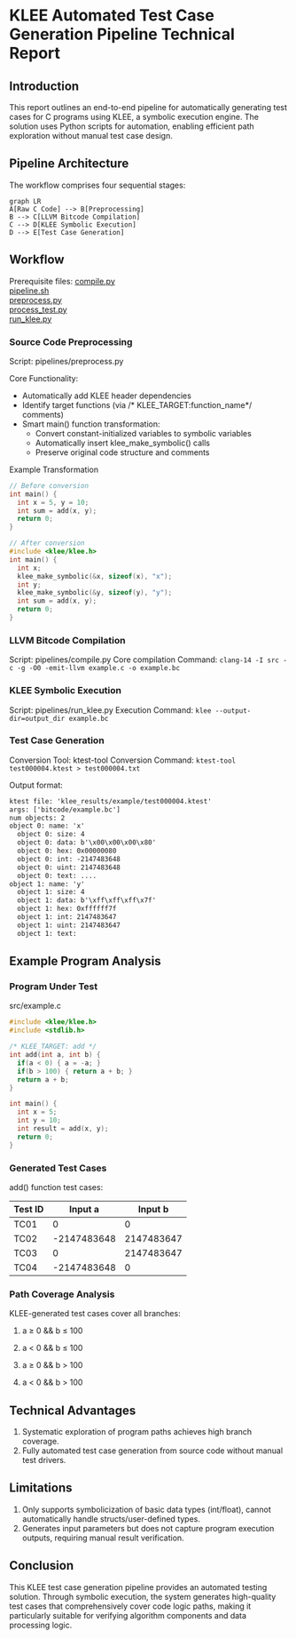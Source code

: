 # KLEE Automated Test Case Generation Pipeline Technical Report

## Introduction
This report outlines an end-to-end pipeline for automatically generating test cases for C programs using KLEE, a symbolic execution engine. The solution uses Python scripts for automation, enabling efficient path exploration without manual test case design.

## Pipeline Architecture

The workflow comprises four sequential stages:

```mermaid
graph LR
A[Raw C Code] --> B[Preprocessing]
B --> C[LLVM Bitcode Compilation]
C --> D[KLEE Symbolic Execution]
D --> E[Test Case Generation]
```

## Workflow

Prerequisite files:
[compile.py](https://github.com/UIUC-code/UIUC---code-translation/blob/main/src/Alexander/pipeline/compile.py)<br>
[pipeline.sh](https://github.com/UIUC-code/UIUC---code-translation/blob/main/src/Alexander/pipeline/pipeline.sh)<br>
[preprocess.py](https://github.com/UIUC-code/UIUC---code-translation/blob/main/src/Alexander/pipeline/preprocess.py)<br>
[process_test.py](https://github.com/UIUC-code/UIUC---code-translation/blob/main/src/Alexander/pipeline/process_test.py)<br>
[run_klee.py](https://github.com/UIUC-code/UIUC---code-translation/blob/main/src/Alexander/pipeline/run_klee.py)<br>

### Source Code Preprocessing​
Script: pipelines/preprocess.py

Core Functionality:

- Automatically add KLEE header dependencies
- Identify target functions (via /* KLEE_TARGET:function_name*/ comments)
- Smart main() function transformation:
    - Convert constant-initialized variables to symbolic variables
    - Automatically insert klee_make_symbolic() calls
    - Preserve original code structure and comments


​​Example Transformation​​

```c
// Before conversion 
int main() {
  int x = 5, y = 10;
  int sum = add(x, y);
  return 0;
}

// After conversion  
#include <klee/klee.h>
int main() {
  int x;
  klee_make_symbolic(&x, sizeof(x), "x");
  int y;
  klee_make_symbolic(&y, sizeof(y), "y");
  int sum = add(x, y);
  return 0;
}
```

### LLVM Bitcode Compilation​

Script: pipelines/compile.py
Core compilation Command: `clang-14 -I src -c -g -O0 -emit-llvm example.c -o example.bc`

### KLEE Symbolic Execution​

Script: pipelines/run_klee.py
Execution Command: `klee --output-dir=output_dir example.bc`

### Test Case Generation​

Conversion Tool: ktest-tool
Conversion Command: `ktest-tool test000004.ktest > test000004.txt`

Output format:

```txt
ktest file: 'klee_results/example/test000004.ktest'
args: ['bitcode/example.bc']
num objects: 2
object 0: name: 'x'
  object 0: size: 4
  object 0: data: b'\x00\x00\x00\x80'
  object 0: hex: 0x00000080
  object 0: int: -2147483648
  object 0: uint: 2147483648
  object 0: text: ....
object 1: name: 'y'
  object 1: size: 4
  object 1: data: b'\xff\xff\xff\x7f'
  object 1: hex: 0xffffff7f
  object 1: int: 2147483647
  object 1: uint: 2147483647
  object 1: text: 
```

## Example Program Analysis

### ​​Program Under Test​​

src/example.c

```c
#include <klee/klee.h>
#include <stdlib.h>

/* KLEE_TARGET: add */
int add(int a, int b) {
  if(a < 0) { a = -a; }
  if(b > 100) { return a + b; }
  return a + b;
}

int main() {
  int x = 5;
  int y = 10;
  int result = add(x, y);
  return 0;
}
```

### ​​Generated Test Cases​​

add() function test cases:

| Test ID | Input a        | Input b        |
|---------|----------------|----------------|
| TC01    | 0              | 0              |
| TC02    | -2147483648    | 2147483647     |
| TC03    | 0              | 2147483647     |
| TC04    | -2147483648    | 0              |

### ​Path Coverage Analysis​​

KLEE-generated test cases cover all branches:

1. a ≥ 0 && b ≤ 100

2. a < 0 && b ≤ 100

3. a ≥ 0 && b > 100

4. a < 0 && b > 100

## Technical Advantages

1. Systematic exploration of program paths achieves high branch coverage.
2. Fully automated test case generation from source code without manual test drivers.

## Limitations

1. Only supports symbolicization of basic data types (int/float), cannot automatically handle structs/user-defined types.
2. Generates input parameters but does not capture program execution outputs, requiring manual result verification.

## Conclusion
This KLEE test case generation pipeline provides an automated testing solution. Through symbolic execution, the system generates high-quality test cases that comprehensively cover code logic paths, making it particularly suitable for verifying algorithm components and data processing logic.
